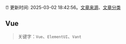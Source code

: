 :alarm_clock: 更新时间: 2025-03-02 18:42:56。[文章来源](/README.md)、[文章分类](/TAGS.md)

## Vue


> 关键字：`Vue`、`ElementUI`、`Vant`



